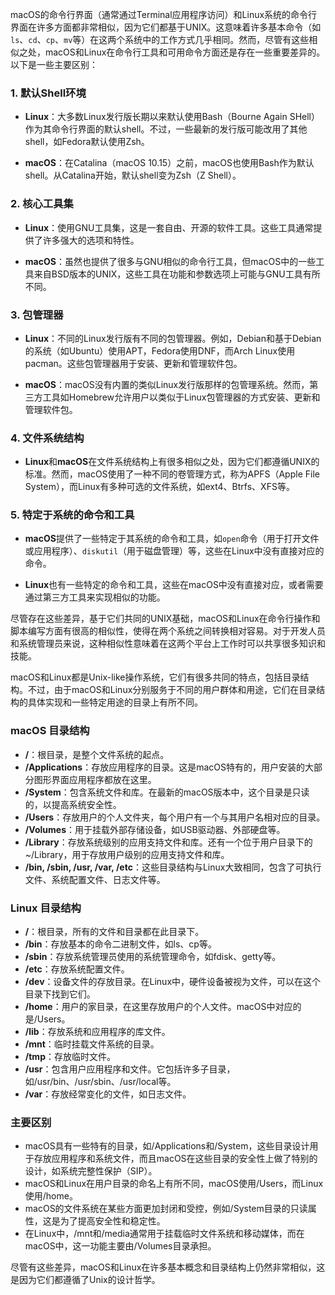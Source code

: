macOS的命令行界面（通常通过Terminal应用程序访问）和Linux系统的命令行界面在许多方面都非常相似，因为它们都基于UNIX。这意味着许多基本命令（如`ls`、`cd`、`cp`、`mv`等）在这两个系统中的工作方式几乎相同。然而，尽管有这些相似之处，macOS和Linux在命令行工具和可用命令方面还是存在一些重要差异的。以下是一些主要区别：

### 1. 默认Shell环境

- **Linux**：大多数Linux发行版长期以来默认使用Bash（Bourne Again SHell）作为其命令行界面的默认shell。不过，一些最新的发行版可能改用了其他shell，如Fedora默认使用Zsh。
  
- **macOS**：在Catalina（macOS 10.15）之前，macOS也使用Bash作为默认shell。从Catalina开始，默认shell变为Zsh（Z Shell）。

### 2. 核心工具集

- **Linux**：使用GNU工具集，这是一套自由、开源的软件工具。这些工具通常提供了许多强大的选项和特性。

- **macOS**：虽然也提供了很多与GNU相似的命令行工具，但macOS中的一些工具来自BSD版本的UNIX，这些工具在功能和参数选项上可能与GNU工具有所不同。

### 3. 包管理器

- **Linux**：不同的Linux发行版有不同的包管理器。例如，Debian和基于Debian的系统（如Ubuntu）使用APT，Fedora使用DNF，而Arch Linux使用pacman。这些包管理器用于安装、更新和管理软件包。

- **macOS**：macOS没有内置的类似Linux发行版那样的包管理系统。然而，第三方工具如Homebrew允许用户以类似于Linux包管理器的方式安装、更新和管理软件包。

### 4. 文件系统结构

- **Linux**和**macOS**在文件系统结构上有很多相似之处，因为它们都遵循UNIX的标准。然而，macOS使用了一种不同的卷管理方式，称为APFS（Apple File System），而Linux有多种可选的文件系统，如ext4、Btrfs、XFS等。

### 5. 特定于系统的命令和工具

- **macOS**提供了一些特定于其系统的命令和工具，如`open`命令（用于打开文件或应用程序）、`diskutil`（用于磁盘管理）等，这些在Linux中没有直接对应的命令。

- **Linux**也有一些特定的命令和工具，这些在macOS中没有直接对应，或者需要通过第三方工具来实现相似的功能。

尽管存在这些差异，基于它们共同的UNIX基础，macOS和Linux在命令行操作和脚本编写方面有很高的相似性，使得在两个系统之间转换相对容易。对于开发人员和系统管理员来说，这种相似性意味着在这两个平台上工作时可以共享很多知识和技能。

macOS和Linux都是Unix-like操作系统，它们有很多共同的特点，包括目录结构。不过，由于macOS和Linux分别服务于不同的用户群体和用途，它们在目录结构的具体实现和一些特定用途的目录上有所不同。

### macOS 目录结构

- **/**：根目录，是整个文件系统的起点。
- **/Applications**：存放应用程序的目录。这是macOS特有的，用户安装的大部分图形界面应用程序都放在这里。
- **/System**：包含系统文件和库。在最新的macOS版本中，这个目录是只读的，以提高系统安全性。
- **/Users**：存放用户的个人文件夹，每个用户有一个与其用户名相对应的目录。
- **/Volumes**：用于挂载外部存储设备，如USB驱动器、外部硬盘等。
- **/Library**：存放系统级别的应用支持文件和库。还有一个位于用户目录下的 ~/Library，用于存放用户级别的应用支持文件和库。
- **/bin, /sbin, /usr, /var, /etc**：这些目录结构与Linux大致相同，包含了可执行文件、系统配置文件、日志文件等。

### Linux 目录结构

- **/**：根目录，所有的文件和目录都在此目录下。
- **/bin**：存放基本的命令二进制文件，如ls、cp等。
- **/sbin**：存放系统管理员使用的系统管理命令，如fdisk、getty等。
- **/etc**：存放系统配置文件。
- **/dev**：设备文件的存放目录。在Linux中，硬件设备被视为文件，可以在这个目录下找到它们。
- **/home**：用户的家目录，在这里存放用户的个人文件。macOS中对应的是/Users。
- **/lib**：存放系统和应用程序的库文件。
- **/mnt**：临时挂载文件系统的目录。
- **/tmp**：存放临时文件。
- **/usr**：包含用户应用程序和文件。它包括许多子目录，如/usr/bin、/usr/sbin、/usr/local等。
- **/var**：存放经常变化的文件，如日志文件。

### 主要区别

- macOS具有一些特有的目录，如/Applications和/System，这些目录设计用于存放应用程序和系统文件，而且macOS在这些目录的安全性上做了特别的设计，如系统完整性保护（SIP）。
- macOS和Linux在用户目录的命名上有所不同，macOS使用/Users，而Linux使用/home。
- macOS的文件系统在某些方面更加封闭和受控，例如/System目录的只读属性，这是为了提高安全性和稳定性。
- 在Linux中，/mnt和/media通常用于挂载临时文件系统和移动媒体，而在macOS中，这一功能主要由/Volumes目录承担。

尽管有这些差异，macOS和Linux在许多基本概念和目录结构上仍然非常相似，这是因为它们都遵循了Unix的设计哲学。

